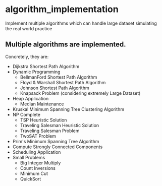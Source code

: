 # algorithm_implementation
Implement multiple algorithms which can handle large dataset simulating the real world practice

## Multiple algorithms are implemented.
Concretely, they are:
- Dijkstra Shortest Path Algorithm
- Dynamic Programming
  - BellmanFord Shortest Path Algorithm
  - Floyd & Warshall Shortest Path Algorithm
  - Johnson Shortest Path Algorithm
  - Knapsack Problem (considering extremely Large Dataset)
- Heap Application
  - Median Maintenance
- Kruskal Minimum Spanning Tree Clustering Algorithm
- NP Complete
  - TSP Heuristic Solution
  - Traveling Salesman Heuristic Solution
  - Traveling Salesman Problem
  - TwoSAT Problem
- Prim's Minimum Spanning Tree Algorithm
- Compute Strongly Connected Components
- Scheduling Application
- Small Problems
  - Big Integer Multiply
  - Count Inversions
  - Minimum Cut
  - QuickSort
